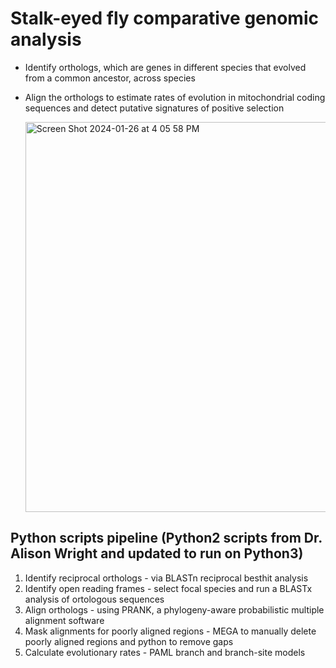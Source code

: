 # **Stalk-eyed fly comparative genomic analysis** 

- Identify orthologs, which are genes in different species that evolved from a common ancestor, across species
- Align the orthologs to estimate rates of evolution in mitochondrial coding sequences and detect putative signatures of positive selection

    <img width="624" alt="Screen Shot 2024-01-26 at 4 05 58 PM" src="https://github.com/sylviemarie/Stalk-Eyed-Fly-Genomics/assets/116887272/769faf8b-bff1-44dc-b547-76531cf464ac">


## Python scripts pipeline (Python2 scripts from Dr. Alison Wright and updated to run on Python3)
1. Identify reciprocal orthologs - via BLASTn reciprocal besthit analysis
2. Identify open reading frames - select focal species and run a BLASTx analysis of ortologous sequences
3. Align orthologs - using PRANK, a phylogeny-aware probabilistic multiple alignment software 
4. Mask alignments for poorly aligned regions - MEGA to manually delete poorly aligned regions and python to remove gaps
5. Calculate evolutionary rates - PAML branch and branch-site models

